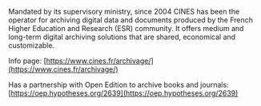 Mandated by its supervisory ministry, since 2004 CINES has been the operator for archiving digital data and documents produced by the French Higher Education and Research (ESR) community. It offers medium and long-term digital archiving solutions that are shared, economical and customizable.

Info page: [https://www.cines.fr/archivage/](https://www.cines.fr/archivage/)

Has a partnership with Open Edition to archive books and journals: [https://oep.hypotheses.org/2639](https://oep.hypotheses.org/2639)